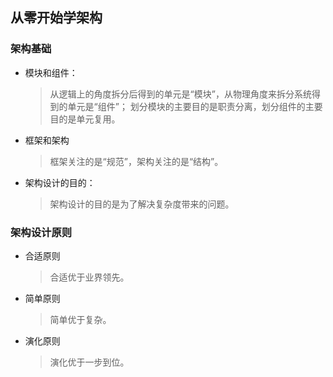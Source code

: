 ## 从零开始学架构

### 架构基础
 - 模块和组件：
    > 从逻辑上的角度拆分后得到的单元是“模块”，从物理角度来拆分系统得到的单元是“组件”；
    划分模块的主要目的是职责分离，划分组件的主要目的是单元复用。
- 框架和架构
    > 框架关注的是“规范”，架构关注的是“结构”。
- 架构设计的目的：
    > 架构设计的目的是为了解决复杂度带来的问题。

### 架构设计原则
- 合适原则
    > 合适优于业界领先。
- 简单原则
    > 简单优于复杂。
- 演化原则
    > 演化优于一步到位。